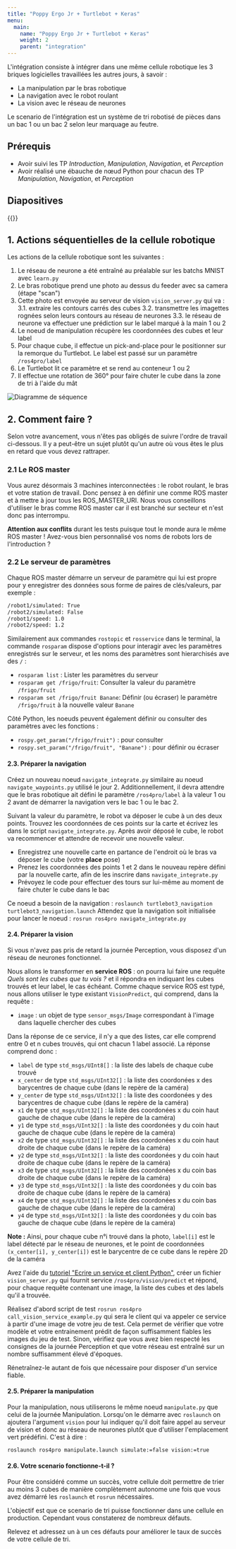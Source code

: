 ```yaml
---
title: "Poppy Ergo Jr + Turtlebot + Keras"
menu:
  main:
    name: "Poppy Ergo Jr + Turtlebot + Keras"
    weight: 2
    parent: "integration"
---
```


L'intégration consiste à intégrer dans une même cellule robotique les 3 briques logicielles travaillées les autres jours, à savoir :

* La manipulation par le bras robotique
* La navigation avec le robot roulant
* La vision avec le réseau de neurones

Le scenario de l'intégration est un système de tri robotisé de pièces dans un bac 1 ou un bac 2 selon leur marquage au feutre.

## Prérequis

* Avoir suivi les TP *Introduction*, *Manipulation*, *Navigation*, et *Perception*
* Avoir réalisé une ébauche de nœud Python pour chacun des TP *Manipulation*, *Navigation*, et *Perception*

## Diapositives

{{<pdf src="https://files.ros4.pro/integration.pdf" >}}

## 1. Actions séquentielles de la cellule robotique

Les actions de la cellule robotique sont les suivantes :

1. Le réseau de neurone a été entraîné au préalable sur les batchs MNIST avec `learn.py`
2. Le bras robotique prend une photo au dessus du feeder avec sa camera (étape "scan")
3. Cette photo est envoyée au serveur de vision `vision_server.py` qui va :
  3.1. extraire les contours carrés des cubes
  3.2. transmettre les imagettes rognées selon leurs contours au réseau de neurones
  3.3. le réseau de neurone va effectuer une prédiction sur le label marqué à la main 1 ou 2
4. Le noeud de manipulation récupère les coordonnées des cubes et leur label
5. Pour chaque cube, il effectue un pick-and-place pour le positionner sur la remorque du Turtlebot. Le label est passé sur un paramètre `/ros4pro/label`
6. Le Turtlebot lit ce paramètre et se rend au conteneur 1 ou 2
7. Il effectue une rotation de 360° pour faire chuter le cube dans la zone de tri à l'aide du mât

![Diagramme de séquence](img/UML_integration.png)

## 2. Comment faire ?

Selon votre avancement, vous n'êtes pas obligés de suivre l'ordre de travail ci-dessous. Il y a peut-être un sujet plutôt qu'un autre où vous êtes le plus en retard que vous devez rattraper.

### 2.1 Le ROS master

Vous aurez désormais 3 machines interconnectées : le robot roulant, le bras et votre station de travail. Donc pensez à en définir une comme ROS master et à mettre à jour tous les ROS_MASTER_URI. Nous vous conseillons d'utiliser le bras comme ROS master car il est branché sur secteur et n'est donc pas interrompu.

**Attention aux conflits** durant les tests puisque tout le monde aura le même ROS master ! Avez-vous bien personnalisé vos noms de robots lors de l'introduction ?

### 2.2 Le serveur de paramètres

Chaque ROS master démarre un serveur de paramètre qui lui est propre pour y enregistrer des données sous forme de paires de clés/valeurs, par exemple :

```bash
/robot1/simulated: True
/robot2/simulated: False
/robot1/speed: 1.0
/robot2/speed: 1.2
```

Similairement aux commandes `rostopic` et `rosservice` dans le terminal, la commande `rosparam` dispose d'options pour interagir avec les paramètres enregistrés sur le serveur, et les noms des paramètres sont hierarchisés ave des `/` :

* `rosparam list` : Lister les paramètres du serveur
* `rosparam get /frigo/fruit`: Consulter la valeur du paramètre `/frigo/fruit`
* `rosparam set /frigo/fruit Banane`: Définir (ou écraser) le paramètre `/frigo/fruit` à la nouvelle valeur `Banane`

Côté Python, les noeuds peuvent également définir ou consulter des paramètres avec les fonctions :

* `rospy.get_param("/frigo/fruit")` : pour consulter
* `rospy.set_param("/frigo/fruit", "Banane")` : pour définir ou écraser

#### 2.3. Préparer la navigation

Créez un nouveau noeud `navigate_integrate.py` similaire au noeud `navigate_waypoints.py` utilisé le jour 2. Additionnellement, il devra attendre que le bras robotique ait défini le paramètre `/ros4pro/label` à la valeur 1 ou 2 avant de démarrer la navigation vers le bac 1 ou le bac 2.

Suivant la valeur du paramètre, le robot va déposer le cube à un des deux points. Trouvez les coordonnées de ces points sur la carte et écrivez les dans le script `navigate_integrate.py`. Après avoir déposé le cube, le robot va recommencer et attendre de recevoir une nouvelle valeur.

* Enregistrez une nouvelle carte en partance de l'endroit où le bras va déposer le cube (votre **place** pose)
* Prenez les coordonnées des points 1 et 2 dans le nouveau repère défini par la nouvelle carte, afin de les inscrire dans `navigate_integrate.py`
* Prévoyez le code pour effectuer des tours sur lui-même au moment de faire chuter le cube dans le  bac

Ce noeud a besoin de la navigation : `roslaunch turtlebot3_navigation turtlebot3_navigation.launch`
Attendez que la navigation soit initialisée pour lancer le noeud : `rosrun ros4pro navigate_integrate.py`

#### 2.4. Préparer la vision

Si vous n'avez pas pris de retard la journée Perception, vous disposez d'un réseau de neurones fonctionnel.

Nous allons le transformer en **service ROS** : on pourra lui faire une requête *Quels sont les cubes que tu vois ?* et il répondra en indiquant les cubes trouvés et leur label, le cas échéant. Comme chaque service ROS est typé, nous allons utiliser le type existant `VisionPredict`, qui comprend, dans la requête :

* `image` : un objet de type `sensor_msgs/Image` correspondant à l'image dans laquelle chercher des cubes

Dans la réponse de ce service, il n'y a que des listes, car elle comprend entre 0 et n cubes trouvés, qui ont chacun 1 label associé. La réponse comprend donc :

* `label` de type `std_msgs/UInt8[]` : la liste des labels de chaque cube trouvé
* `x_center` de type `std_msgs/UInt32[]` : la liste des coordonées x des barycentres de chaque cube (dans le repère de la caméra)
* `y_center` de type `std_msgs/UInt32[]` : la liste des coordonées y des barycentres de chaque cube (dans le repère de la caméra)
* `x1` de type `std_msgs/UInt32[]` : la liste des coordonées x du coin haut gauche de chaque cube (dans le repère de la caméra)
* `y1` de type `std_msgs/UInt32[]` : la liste des coordonées y du coin haut gauche de chaque cube (dans le repère de la caméra)
* `x2` de type `std_msgs/UInt32[]` : la liste des coordonées x du coin haut droite de chaque cube (dans le repère de la caméra)
* `y2` de type `std_msgs/UInt32[]` : la liste des coordonées y du coin haut droite de chaque cube (dans le repère de la caméra)
* `x3` de type `std_msgs/UInt32[]` : la liste des coordonées x du coin bas droite de chaque cube (dans le repère de la caméra)
* `y3` de type `std_msgs/UInt32[]` : la liste des coordonées y du coin bas droite de chaque cube (dans le repère de la caméra)
* `x4` de type `std_msgs/UInt32[]` : la liste des coordonées x du coin bas gauche de chaque cube (dans le repère de la caméra)
* `y4` de type `std_msgs/UInt32[]` : la liste des coordonées y du coin bas gauche de chaque cube (dans le repère de la caméra)

**Note :** Ainsi, pour chaque cube n°i trouvé dans la photo, `label[i]` est le label détecté par le réseau de neurones, et le point de coordonnées `(x_center[i], y_center[i])` est le barycentre de ce cube dans le repère 2D de la caméra  

Avez l'aide du [tutoriel "Ecrire un service et client Python"](http://wiki.ros.org/ROS/Tutorials/WritingServiceClient%28python%29), créer un fichier `vision_server.py` qui fournit service `/ros4pro/vision/predict` et répond, pour chaque requête contenant une image, la liste des cubes et des labels qu'il a trouvée.

Réalisez d'abord script de test `rosrun ros4pro call_vision_service_example.py` qui sera le client qui va appeler ce service à partir d'une image de votre jeu de test. Cela permet de vérifier que votre modèle et votre entrainement prédit de façon suffisamment fiables les images du jeu de test. Sinon, vérifiez que vous avez bien respecté les consignes de la journée Perception et que votre réseau est entraîné sur un nombre suffisamment élevé d'époques.

Rénetraînez-le autant de fois que nécessaire pour disposer d'un service fiable.

#### 2.5. Préparer la manipulation

Pour la manipulation, nous utiliserons le même noeud `manipulate.py` que celui de la journée Manipulation. Lorsqu'on le démarre avec `roslaunch` on ajoutera l'argument `vision` pour lui indiquer qu'il doit faire appel au serveur de vision et donc au réseau de neurones plutôt que d'utiliser l'emplacement vert prédéfini. C'est à dire :

```bash
roslaunch ros4pro manipulate.launch simulate:=false vision:=true
```

#### 2.6. Votre scenario fonctionne-t-il ?

Pour être considéré comme un succès, votre cellule doit permettre de trier au moins 3 cubes de manière complètement autonome une fois que vous avez démarré les `roslaunch` et `rosrun` nécessaires.

L'objectif est que ce scenario de tri puisse fonctionner dans une cellule en production. Cependant vous constaterez de nombreux défauts.

Relevez et adressez un à un ces défauts pour améliorer le taux de succès de votre cellule de tri.

